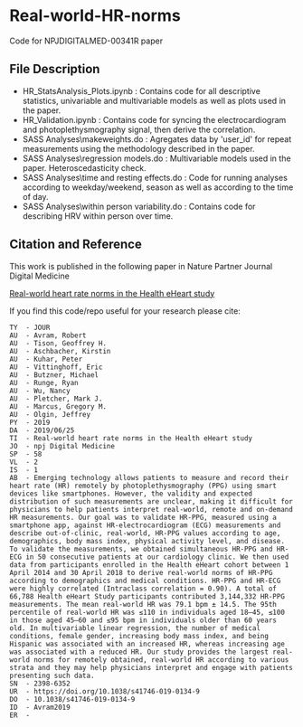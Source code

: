 # Real-world-HR-norms
Code for NPJDIGITALMED-00341R paper



## File Description

* HR_StatsAnalysis_Plots.ipynb : Contains code for all descriptive statistics, univariable and multivariable models as well as plots used in the paper.
* HR_Validation.ipynb : Contains code for syncing the electrocardiogram and photoplethysmography signal, then derive the correlation.
* SASS Analyses\makeweights.do : Agregates data by 'user_id' for repeat measurements using the methodology described in the paper.
* SASS Analyses\regression models.do : Multivariable models used in the paper. Heteroscedasticity check.
* SASS Analyses\time and resting effects.do : Code for running analyses according to weekday/weekend, season as well as according to the time of day.
* SASS Analyses\within person variability.do : Contains code for describing HRV within person over time.


## Citation and Reference

This work is published in the following paper in Nature Partner Journal Digital Medicine

[Real-world heart rate norms in the Health eHeart study](https://www.nature.com/articles/s41746-019-0134-9)



If you find this code/repo useful for your research please cite:

```
TY  - JOUR
AU  - Avram, Robert
AU  - Tison, Geoffrey H.
AU  - Aschbacher, Kirstin
AU  - Kuhar, Peter
AU  - Vittinghoff, Eric
AU  - Butzner, Michael
AU  - Runge, Ryan
AU  - Wu, Nancy
AU  - Pletcher, Mark J.
AU  - Marcus, Gregory M.
AU  - Olgin, Jeffrey
PY  - 2019
DA  - 2019/06/25
TI  - Real-world heart rate norms in the Health eHeart study
JO  - npj Digital Medicine
SP  - 58
VL  - 2
IS  - 1
AB  - Emerging technology allows patients to measure and record their heart rate (HR) remotely by photoplethysmography (PPG) using smart devices like smartphones. However, the validity and expected distribution of such measurements are unclear, making it difficult for physicians to help patients interpret real-world, remote and on-demand HR measurements. Our goal was to validate HR-PPG, measured using a smartphone app, against HR-electrocardiogram (ECG) measurements and describe out-of-clinic, real-world, HR-PPG values according to age, demographics, body mass index, physical activity level, and disease. To validate the measurements, we obtained simultaneous HR-PPG and HR-ECG in 50 consecutive patients at our cardiology clinic. We then used data from participants enrolled in the Health eHeart cohort between 1 April 2014 and 30 April 2018 to derive real-world norms of HR-PPG according to demographics and medical conditions. HR-PPG and HR-ECG were highly correlated (Intraclass correlation = 0.90). A total of 66,788 Health eHeart Study participants contributed 3,144,332 HR-PPG measurements. The mean real-world HR was 79.1 bpm ± 14.5. The 95th percentile of real-world HR was ≤110 in individuals aged 18–45, ≤100 in those aged 45–60 and ≤95 bpm in individuals older than 60 years old. In multivariable linear regression, the number of medical conditions, female gender, increasing body mass index, and being Hispanic was associated with an increased HR, whereas increasing age was associated with a reduced HR. Our study provides the largest real-world norms for remotely obtained, real-world HR according to various strata and they may help physicians interpret and engage with patients presenting such data.
SN  - 2398-6352
UR  - https://doi.org/10.1038/s41746-019-0134-9
DO  - 10.1038/s41746-019-0134-9
ID  - Avram2019
ER  - 
```
